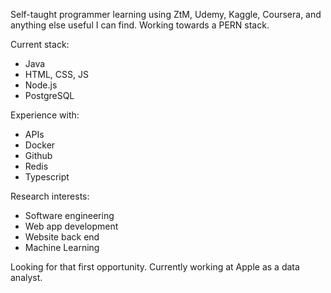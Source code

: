 Self-taught programmer learning using ZtM, Udemy, Kaggle, Coursera, and anything else useful I can find. Working towards a PERN stack.

Current stack: 
- Java
- HTML, CSS, JS 
- Node.js 
- PostgreSQL

Experience with: 
- APIs
- Docker
- Github
- Redis
- Typescript

Research interests:
- Software engineering
- Web app development
- Website back end
- Machine Learning

Looking for that first opportunity. Currently working at Apple as a data analyst.
